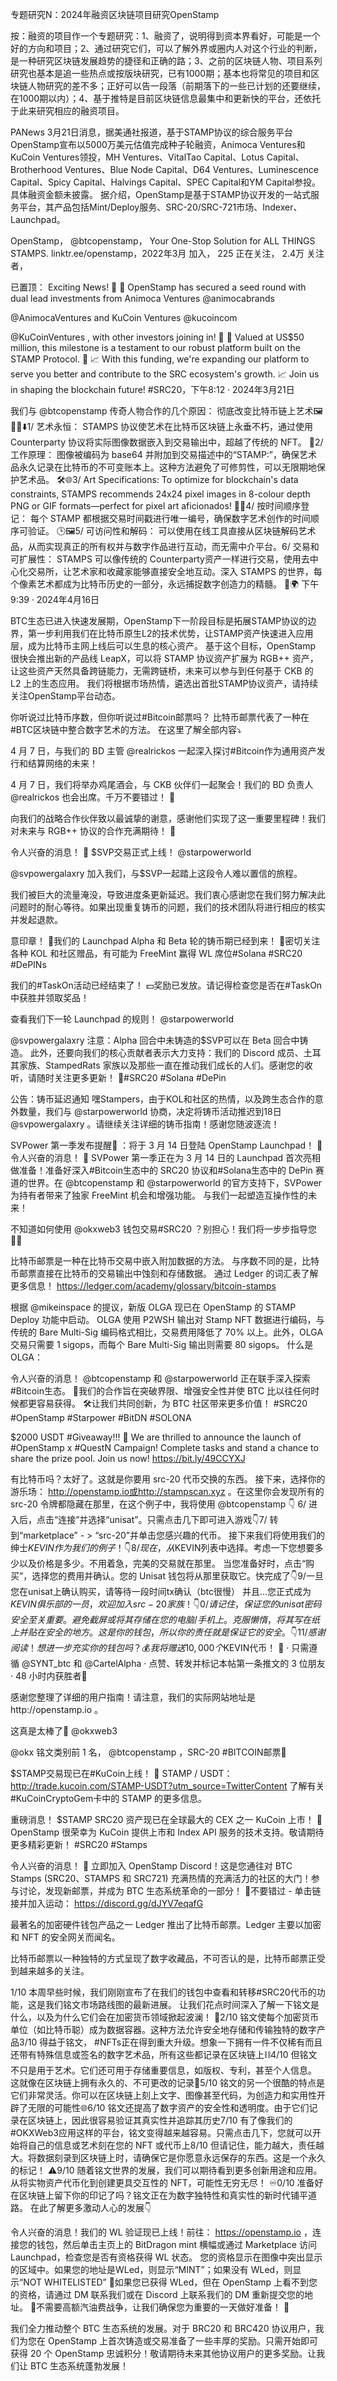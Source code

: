 专题研究N：2024年融资区块链项目研究OpenStamp


按：融资的项目作一个专题研究：1、融资了，说明得到资本界看好，可能是一个好的方向和项目；2、通过研究它们，可以了解外界或圈内人对这个行业的判断，是一种研究区块链发展趋势的捷径和正确的路；3、之前的区块链人物、项目系列研究也基本是追一些热点或按版块研究，已有1000期；基本也将常见的项目和区块链人物研究的差不多；正好可以告一段落（前期落下的一些已计划的还要继续，在1000期以内）；4、基于推特是目前区块链信息最集中和更新快的平台，还依托于此来研究相应的融资项目。

PANews 3月21日消息，据美通社报道，基于STAMP协议的综合服务平台OpenStamp宣布以5000万美元估值完成种子轮融资，Animoca Ventures和KuCoin Ventures领投，MH Ventures、VitalTao Capital、Lotus Capital、Brotherhood Ventures、Blue Node Capital、D64 Ventures、Luminescence Capital、Spicy Capital、Halvings Capital、SPEC Capital和YM Capital参投。具体融资金额未披露。
据介绍，OpenStamp是基于STAMP协议开发的一站式服务平台，其产品包括Mint/Deploy服务、SRC-20/SRC-721市场、Indexer、Launchpad。

OpenStamp，
@btcopenstamp，
Your One-Stop Solution for ALL THINGS STAMPS.
linktr.ee/openstamp，2022年3月 加入，
225 正在关注，
2.4万 关注者，


已置顶： Exciting News! 🚀 🎉 OpenStamp has secured a seed round with dual lead investments from Animoca Ventures 
@animocabrands
 
@AnimocaVentures
  and KuCoin Ventures 
@kucoincom
 
@KuCoinVentures
 , with other investors joining in! 🎉 🌟 Valued at US$50 million, this milestone is a testament to our robust platform built on the STAMP Protocol. 🌟 📈 With this funding, we're expanding our platform to serve you better and contribute to the SRC ecosystem's growth. 📈 Join us in shaping the blockchain future! #SRC20，下午8:12 · 2024年3月21日

我们与
@btcopenstamp
传奇人物合作的几个原因：
彻底改变比特币链上艺术🖼️🔗🧵⬇️1/ 艺术永恒：
STAMPS 协议使艺术在比特币区块链上永垂不朽，通过使用 Counterparty 协议将实际图像数据嵌入到交易输出中，超越了传统的 NFT。 🚀2/ 工作原理：
图像被编码为 base64 并附加到交易描述中的“STAMP:”，确保艺术品永久记录在比特币的不可变账本上。这种方法避免了可修剪性，可以无限期地保护艺术品。 🛠️🌐3/ Art Specifications:
To optimize for blockchain's data constraints, STAMPS recommends 24x24 pixel images in 8-colour depth PNG or GIF formats—perfect for pixel art aficionados! 🎨👾4/ 按时间顺序登记：
每个 STAMP 都根据交易时间戳进行唯一编号，确保数字艺术创作的时间顺序可验证。 🕒🖼️5/ 可访问性和解码：
可以使用在线工具直接从区块链解码艺术品，从而实现真正的所有权并与数字作品进行互动，而无需中介平台。6/ 交易和可扩展性：
STAMPS 可以像传统的 Counterparty资产一样进行交易，使用去中心化交易所，让艺术家和收藏家能够直接安全地互动。深入 STAMPS 的世界，每个像素艺术都成为比特币历史的一部分，永远捕捉数字创造力的精髓。 🌟🌍 
下午9:39 · 2024年4月16日

BTC生态已进入快速发展期，OpenStamp下一阶段目标是拓展STAMP协议的边界，第一步利用我们在比特币原生L2的技术优势，让STAMP资产快速进入应用层，成为比特币主网上线后可以生息的核心资产。
基于这个目标，OpenStamp 很快会推出新的产品线 LeapX，可以将 STAMP 协议资产扩展为 RGB++ 资产，让这些资产天然具备跨链能力，无需跨链桥，未来可以参与到任何基于 CKB 的 L2 上的生态应用。
我们将根据市场热情，遴选出首批STAMP协议资产，请持续关注OpenStamp平台动态。

你听说过比特币序数，但你听说过#Bitcoin邮票吗？
比特币邮票代表了一种在#BTC区块链中整合数字艺术的方法。
在这里了解全部内容⤵️

4 月 7 日，与我们的 BD 主管
@realrickos
一起深入探讨#Bitcoin作为通用资产发行和结算网络的未来！ 

4 月 7 日，我们将举办鸡尾酒会，与 CKB 伙伴们一起聚会！我们的 BD 负责人
@realrickos
也会出席。千万不要错过！ 🍹

向我们的战略合作伙伴致以最诚挚的谢意，感谢他们实现了这一重要里程碑！我们对未来与 RGB++ 协议的合作充满期待！ 🚀

令人兴奋的消息！ 🚀
$SVP交易正式上线！ 
@starpowerworld
  
@svpowergalaxry
加入我们，与$SVP一起踏上这段令人难以置信的旅程。

我们被巨大的流量淹没，导致进度条更新延迟。我们衷心感谢您在我们努力解决此问题时的耐心等待。如果出现重复铸币的问题，我们的技术团队将进行相应的核实并发起退款。

意印章！ 🌟我们的 Launchpad Alpha 和 Beta 轮的铸币期已经到来！ 🎉密切关注各种 KOL 和社区赠品，有可能为 FreeMint 赢得 WL 席位#Solana #SRC20 #DePINs

我们的#TaskOn活动已经结束了！ 💵奖励已发放。请记得检查您是否在#TaskOn中获胜并领取奖品！

查看我们下一轮 Launchpad 的规则！ 
@starpowerworld
  
@svpowergalaxry
注意：Alpha 回合中未铸造的$SVP可以在 Beta 回合中铸造。
此外，还要向我们的核心贡献者表示大力支持：我们的 Discord 成员、土耳其家族、StampedRats 家族以及那些一直在推动我们成长的人们。感谢您的收听，请随时关注更多更新！ 🚀#SRC20 #Solana #DePin

公告：铸币延迟通知
嘿Stampers，由于KOL和社区的热情，以及跨生态合作的意外数量，我们与
@starpowerworld
协商，决定将铸币活动推迟到18日
@svpowergalaxry
 。请继续关注详细的铸币指南！感谢您随波逐流！ 

SVPower 第一季发布提醒🚀 ：将于 3 月 14 日登陆 OpenStamp Launchpad！
🎉令人兴奋的消息！ 🚀 SVPower 第一季正在为 3 月 14 日的 Launchpad 首次亮相做准备！准备好深入#Bitcoin生态中的 SRC20 协议和#Solana生态中的 DePin 赛道的世界。在
@btcopenstamp
和
@starpowerworld
的官方支持下，SVPower 为持有者带来了独家 FreeMint 机会和增强功能。
与我们一起塑造互操作性的未来！

不知道如何使用
@okxweb3
钱包交易#SRC20 ？别担心！我们将一步步指导您👨‍🏫

比特币邮票是一种在比特币交易中嵌入附加数据的方法。
与序数不同的是，比特币邮票直接在​​比特币的交易输出中蚀刻和存储数据。
通过 Ledger 的词汇表了解更多信息！ https://ledger.com/academy/glossary/bitcoin-stamps

根据
@mikeinspace
的提议，新版 OLGA 现已在 OpenStamp 的 STAMP Deploy 功能中启动。
OLGA 使用 P2WSH 输出对 Stamp NFT 数据进行编码，与传统的 Bare Multi-Sig 编码格式相比，交易费用降低了 70% 以上。此外，OLGA 交易只需要 1 sigops，而每个 Bare Multi-Sig 输出则需要 80 sigops。
什么是 OLGA：

令人兴奋的消息！ 
@btcopenstamp
和
@starpowerworld
正在联手深入探索#Bitcoin生态。 🌟我们的合作旨在突破界限、增强安全性并使 BTC 比以往任何时候都更容易获得。 🛠️让我们共同创新，为 BTC 社区带来更多价值！ #SRC20  #OpenStamp #Starpower #BitDN #SOLONA

$2000 USDT #Giveaway!!! 🚀 We are thrilled to announce the launch of #OpenStamp x #QuestN Campaign! Complete tasks and stand a chance to share the prize pool. Join us now! https://bit.ly/49CCYXJ

有比特币吗？太好了。这就是你要用 src-20 代币交换的东西。
接下来，选择你的游乐场： http://openstamp.io或http://stampscan.xyz 。在这里你会发现所有的 src-20 令牌都隐藏在那里，在这个例子中，我将使用
@btcopenstamp
 👇
6/ 进入后，点击“连接”并选择“unisat”。只需点击几下即可进入游戏👇7/ 转到“marketplace” - > “src-20”并单击您感兴趣的代币。
接下来我们将使用我们的绅士$KEVIN作为我们的例子！ 👇8/ 现在，从$KEVIN列表中选择。考虑一下您想要多少以及价格是多少。不用着急，完美的交易就在那里。
当您准备好时，点击“购买”，选择您的费用并确认。您的 Unisat 钱包将从那里获取它。快完成了👇9/一旦您在unisat上确认购买，请等待一段时间tx确认（btc很慢）
并且...您正式成为$KEVIN俱乐部的一员，欢迎加入 src-20 家族！ 👇0/ 请记住，保证您的 unisat 密码安全至关重要。
避免截屏或将其存储在您的电脑/手机上。克服懒惰，将其写在纸上并贴在安全的地方。
这是你的钱包，所以你的责任就是保证它的安全。 👇11/ 感谢阅读！想进一步充实你的钱包吗？
💰我将赠送 10,000 个$KEVIN代币！ 🎁
· 只需遵循
@SYNT_btc
和
@CartelAlpha
· 点赞、转发并标记本帖第一条推文的 3 位朋友
· 48 小时内获胜者🎊

感谢您整理了详细的用户指南！请注意，我们的实际网站地址是http://openstamp.io 。

这真是太棒了🫨
@okxweb3
 
@okx
铭文类别前 1 名， 
@btcopenstamp
 ，SRC-20 #BITCOIN邮票🫡

$STAMP交易现已在#KuCoin上线！
🚀 STAMP / USDT： http://trade.kucoin.com/STAMP-USDT?utm_source=TwitterContent
了解有关#KuCoinCryptoGem卡中的 STAMP 的更多信息。

重磅消息！ $STAMP SRC20 资产现已在全球最大的 CEX 之一 KuCoin 上市！ 🚀 OpenStamp 很荣幸为 KuCoin 提供上市和 Index API 服务的技术支持。敬请期待更多精彩更新！ #SRC20 #Stamps

令人兴奋的消息！ 🚀
立即加入 OpenStamp Discord！这是您通往对 BTC Stamps (SRC20、STAMPS 和 SRC721) 充满热情的充满活力的社区的大门！参与讨论，发现新邮票，并成为 BTC 生态系统革命的一部分！ 🚨不要错过 - 单击链接并加入运动：
https://discord.gg/dJYV7eqafG 

最著名的加密硬件钱包产品之一 Ledger 推出了比特币邮票。Ledger 主要以加密和 NFT 的安全网关而闻名。

比特币邮票以一种独特的方式呈现了数字收藏品，不可否认的是，比特币邮票正受到越来越多的关注。

1/10 本周早些时候，我们刚刚宣布了在我们的钱包中查看和转移#SRC20代币的功能，这是我们铭文市场路线图的最新进展。
让我们花点时间深入了解一下铭文是什么，以及为什么它们会在加密货币领域掀起波澜！ 🧵2/10 铭文使每个加密货币单位（如比特币聪）成为数据容器。这种方法允许安全地存储和传输独特的数字产品3/10 得益于铭文， #NFTs正在得到重大升级。想象一下拥有一件不仅稀有而且还带有特殊信息或签名的数字艺术品，所有这些都记录在区块链上⛓️4/10 但铭文不只是用于艺术。它们还可用于存储重要信息，如版权、专利，甚至个人信息。
这就像在区块链上拥有永久的、不可更改的记录📜5/10 铭文的另一个很酷的特点是它们非常灵活。你可以在区块链上刻上文字、图像甚至代码，为创造力和实用性开辟了无限的可能性🌐6/10 铭文还提高了数字资产的安全性和透明度。由于它们记录在区块链上，因此很容易验证其真实性并追踪其历史7/10 有了像我们的#OKXWeb3应用这样的平台，铭文变得越来越容易。只需点击几下，您就可以开始将自己的信息或艺术刻在您的 NFT 或代币上8/10 但请记住，能力越大，责任越大。将数据刻录到区块链上时，请确保它是你愿意永远保存的东西。这是一个永久的标记！ ⚠️9/10 随着铭文世界的发展，我们可以期待看到更多创新用途和应用。从将实物资产代币化到创建更具交互性的 NFT，可能性无穷无尽！ ♾0/10 准备好在区块链上留下你的印记了吗？铭文正在为数字独特性和真实性的新时代铺平道路。
在此了解更多激动人心的发展👇

令人兴奋的消息！我们的 WL 验证现已上线！前往： https://openstamp.io ，连接您的钱包，然后单击主页上的 BitDragon mint 横幅或通过 Marketplace 访问 Launchpad，检查您是否有资格获得 WL 状态。
您的资格显示在图像中突出显示的区域中。如果您的地址是WLed，则显示“MINT”；如果没有 WLed，则显示“NOT WHITELISTED”
🐲如果您已获得 WLed，但在 OpenStamp 上看不到您的资格，请通过 DM 联系我们或在 Discord 上联系我们的 DM 重新提交您的地址。
👏不需要高额汽油费战争，让我们确保您为重要的一天做好准备！ 🚀

我们全力推动整个 BTC 生态系统的发展。对于 BRC20 和 BRC420 协议用户，我们为您在 OpenStamp 上首次铸造或交易准备了一些丰厚的奖励。只需开始即可获得 20 个 OpenStamp 忠诚积分！敬请期待未来其他协议用户的更多奖励。让我们让 BTC 生态系统蓬勃发展！ 


